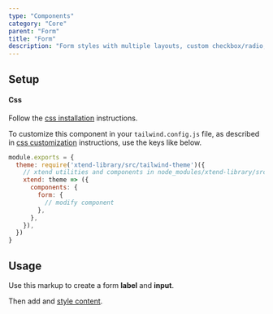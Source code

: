 ```yaml
---
type: "Components"
category: "Core"
parent: "Form"
title: "Form"
description: "Form styles with multiple layouts, custom checkbox/radio, and more."
---
```


## Setup

#### Css

Follow the [css installation](/introduction/getting-started/setup#css-installation) instructions.

To customize this component in your `tailwind.config.js` file, as described in [css customization](/introduction/getting-started/setup#css-customization) instructions, use the keys like below.

```jsx
module.exports = {
  theme: require('xtend-library/src/tailwind-theme')({
    // xtend utilities and components in node_modules/xtend-library/src/tailwind-xtend.js
    xtend: theme => ({
      components: {
        form: {
          // modify component
        },
      },
    }),
  })
}
```

## Usage

Use this markup to create a form **label** and **input**.

<script type="text/plain" class="language-markup">
  <form>
    <label class="label for="my-input">
      <!-- content -->
    </label>
    <input type="text" class="input" id="my-input" name="my-input"/>
  </form>
</script>

Then add and [style content](/components/core/form/content).

<demo>
  <demovanilla src="vanilla/components/core/form/usage">
  </demovanilla>
</demo>
